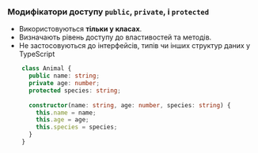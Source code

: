 ### Модифікатори доступу **`public`**, **`private`**, і **`protected`**

- Використовуються **тільки у класах**.
- Визначають рівень доступу до властивостей та методів.
- Не застосовуються до інтерфейсів, типів чи інших структур даних у TypeScript

```ts
	class Animal {
	  public name: string;
	  private age: number;
	  protected species: string;
	
	  constructor(name: string, age: number, species: string) {
	    this.name = name;
	    this.age = age;
	    this.species = species;
	  }
	}

```